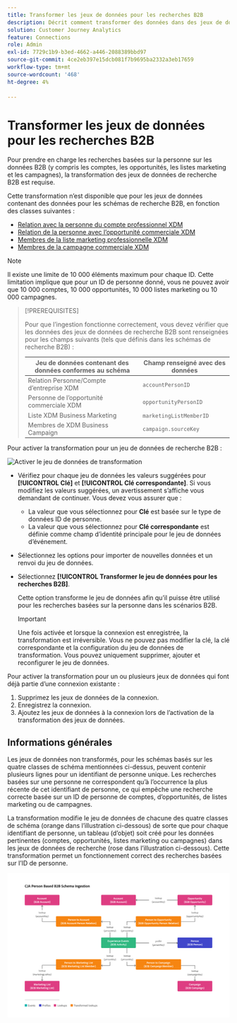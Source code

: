 ```yaml
---
title: Transformer les jeux de données pour les recherches B2B
description: Décrit comment transformer des données dans des jeux de données de schémas de recherche B2B spécifiques
solution: Customer Journey Analytics
feature: Connections
role: Admin
exl-id: 7729c1b9-b3ed-4662-a446-2088389bbd97
source-git-commit: 4ce2eb397e15dcb081f7b9695ba2332a3eb17659
workflow-type: tm+mt
source-wordcount: '468'
ht-degree: 4%

---
```


# Transformer les jeux de données pour les recherches B2B

Pour prendre en charge les recherches basées sur la personne sur les données B2B (y compris les comptes, les opportunités, les listes marketing et les campagnes), la transformation des jeux de données de recherche B2B est requise.

Cette transformation n’est disponible que pour les jeux de données contenant des données pour les schémas de recherche B2B, en fonction des classes suivantes :

* [Relation avec la personne du compte professionnel XDM](https://experienceleague.adobe.com/en/docs/experience-platform/xdm/classes/b2b/business-account-person-relation)
* [Relation de la personne avec l’opportunité commerciale XDM](https://experienceleague.adobe.com/en/docs/experience-platform/xdm/classes/b2b/business-opportunity-person-relation)
* [Membres de la liste marketing professionnelle XDM](https://experienceleague.adobe.com/en/docs/experience-platform/xdm/classes/b2b/business-marketing-list-members)
* [Membres de la campagne commerciale XDM](https://experienceleague.adobe.com/en/docs/experience-platform/xdm/classes/b2b/business-campaign-members)

>[!NOTE]
>
>Il existe une limite de 10 000 éléments maximum pour chaque ID. Cette limitation implique que pour un ID de personne donné, vous ne pouvez avoir que 10 000 comptes, 10 000 opportunités, 10 000 listes marketing ou 10 000 campagnes.

>[!PREREQUISITES]
>
>Pour que l’ingestion fonctionne correctement, vous devez vérifier que les données des jeux de données de recherche B2B sont renseignées pour les champs suivants (tels que définis dans les schémas de recherche B2B) :
>
>| Jeu de données contenant des données conformes au schéma | Champ renseigné avec des données |
>|---|---|
>| Relation Personne/Compte d’entreprise XDM | `accountPersonID` |
>| Personne de l’opportunité commerciale XDM | `opportunityPersonID` |
>| Liste XDM Business Marketing | `marketingListMemberID` |
>| Membres de XDM Business Campaign | `campaign.sourceKey` |
>

Pour activer la transformation pour un jeu de données de recherche B2B :

![Activer le jeu de données de transformation](/help/connections/assets/transform.gif)

* Vérifiez pour chaque jeu de données les valeurs suggérées pour **[!UICONTROL Clé]** et **[!UICONTROL Clé correspondante]**. Si vous modifiez les valeurs suggérées, un avertissement s’affiche vous demandant de continuer. Vous devez vous assurer que :

   * La valeur que vous sélectionnez pour **Clé** est basée sur le type de données ID de personne.
   * La valeur que vous sélectionnez pour **Clé correspondante** est définie comme champ d’identité principale pour le jeu de données d’événement.

* Sélectionnez les options pour importer de nouvelles données et un renvoi du jeu de données.

* Sélectionnez **[!UICONTROL Transformer le jeu de données pour les recherches B2B]**.

  Cette option transforme le jeu de données afin qu’il puisse être utilisé pour les recherches basées sur la personne dans les scénarios B2B.


  >[!IMPORTANT]
  >
  >Une fois activée et lorsque la connexion est enregistrée, la transformation est irréversible. Vous ne pouvez pas modifier la clé, la clé correspondante et la configuration du jeu de données de transformation. Vous pouvez uniquement supprimer, ajouter et reconfigurer le jeu de données.

Pour activer la transformation pour un ou plusieurs jeux de données qui font déjà partie d’une connexion existante :

1. Supprimez les jeux de données de la connexion.
1. Enregistrez la connexion.
1. Ajoutez les jeux de données à la connexion lors de l’activation de la transformation des jeux de données.

## Informations générales

Les jeux de données non transformés, pour les schémas basés sur les quatre classes de schéma mentionnées ci-dessus, peuvent contenir plusieurs lignes pour un identifiant de personne unique. Les recherches basées sur une personne ne correspondent qu’à l’occurrence la plus récente de cet identifiant de personne, ce qui empêche une recherche correcte basée sur un ID de personne de comptes, d’opportunités, de listes marketing ou de campagnes.

La transformation modifie le jeu de données de chacune des quatre classes de schéma (orange dans l’illustration ci-dessous) de sorte que pour chaque identifiant de personne, un tableau (d’objet) soit créé pour les données pertinentes (comptes, opportunités, listes marketing ou campagnes) dans les jeux de données de recherche (rose dans l’illustration ci-dessous). Cette transformation permet un fonctionnement correct des recherches basées sur l’ID de personne.

![Schémas B2B](./assets/b2b-schemas.svg)
